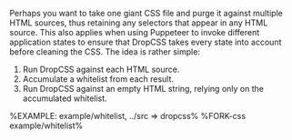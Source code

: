 Perhaps you want to take one giant CSS file and purge it against multiple HTML sources, thus retaining any selectors that appear in any HTML source. This also applies when using Puppeteer to invoke different application states to ensure that DropCSS takes every state into account before cleaning the CSS. The idea is rather simple:

1. Run DropCSS against each HTML source.
1. Accumulate a whitelist from each result.
1. Run DropCSS against an empty HTML string, relying only on the accumulated whitelist.

<!-- See [/demos/accumulate.js](/demos/accumulate.js): -->

%EXAMPLE: example/whitelist, ../src => dropcss%
%FORK-css example/whitelist%
